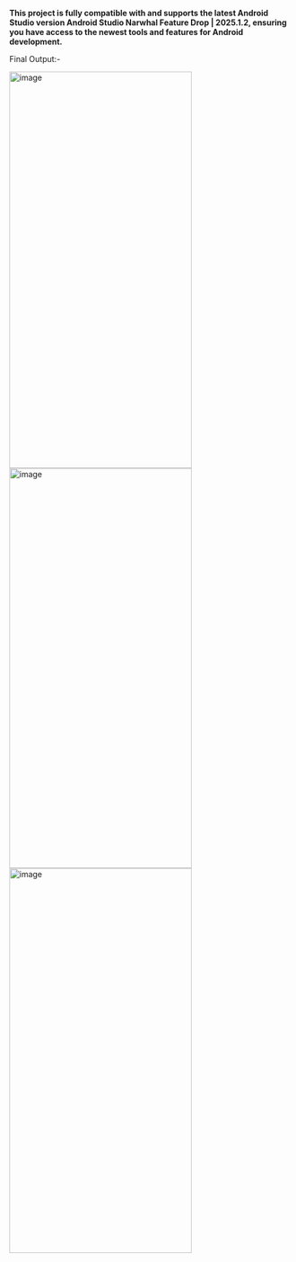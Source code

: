 **This project is fully compatible with and supports the latest Android Studio version Android Studio Narwhal Feature Drop | 2025.1.2, ensuring you have access to the newest tools and features for Android development.**

Final Output:-

<img width="325" height="706" alt="image" src="https://github.com/user-attachments/assets/8b2293ac-f4f9-4092-a473-6662daad3a4c" />

<img width="325" height="712" alt="image" src="https://github.com/user-attachments/assets/7be89379-e379-4966-a093-f36fb7924bee" />

<img width="325" height="685" alt="image" src="https://github.com/user-attachments/assets/3b94819d-e759-4df3-974e-e0c209bcca73" />



